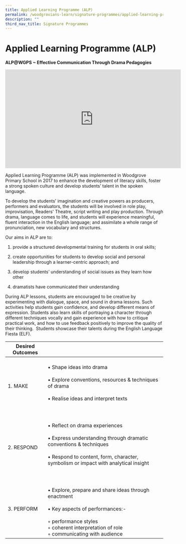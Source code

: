 ```yaml
---
title: Applied Learning Programme (ALP)
permalink: /woodgrovians-learn/signature-programmes/applied-learning-programme-alp
description: ""
third_nav_title: Signature Programmes
---
```

# **Applied Learning Programme (ALP)**

**ALP@WGPS ~ Effective Communication Through Drama Pedagogies**

<iframe width="560" height="315" src="https://www.youtube.com/embed/9Bv5T7McXJo" title="YouTube video player" frameborder="0" allow="accelerometer; autoplay; clipboard-write; encrypted-media; gyroscope; picture-in-picture" allowfullscreen></iframe>

Applied Learning Programme (ALP) was implemented in Woodgrove Primary School in 2017 to enhance the development of literacy skills, foster a strong spoken culture and develop students’ talent in the spoken language. 

To develop the students’ imagination and creative powers as producers, performers and evaluators, the students will be involved in role play, improvisation, Readers' Theatre, script writing and play production. Through drama, language comes to life, and students will experience meaningful, fluent interaction in the English language; and assimilate a whole range of pronunciation, new vocabulary and structures.

Our aims in ALP are to:

1.  provide a structured developmental training for students in oral skills;  
    
2.  create opportunities for students to develop social and personal leadership through a learner-centric approach; and  
    
3.  develop students’ understanding of social issues as they learn how other  
    
4.  dramatists have communicated their understanding  
    

During ALP lessons, students are encouraged to be creative by experimenting with dialogue, space, and sound in drama lessons. Such activities help students gain confidence, and develop different means of expression. Students also learn skills of portraying a character through different techniques vocally and gain experience with how to critique practical work, and how to use feedback positively to improve the quality of their thinking.  Students showcase their talents during the English Language Fiesta (ELF).

| Desired Outcomes 	|  	|
|---	|---	|
| 1.   MAKE 	| <br>• Shape ideas into drama<br><br>• Explore conventions, resources & techniques of drama<br><br>• Realise ideas and interpret texts<br><br><br>  	|
| 2.    RESPOND<br>  	| <br>• Reflect on drama experiences<br><br>• Express understanding through dramatic conventions & techniques<br><br>• Respond to content, form, character, symbolism or impact with analytical insight<br><br><br>  	|
| 3.    PERFORM 	| <br>• Explore, prepare and share ideas through enactment<br><br>• Key aspects of performances:-<br><br>    ◦ performance styles<br>    ◦ coherent interpretation of role<br>    ◦ communicating with audience 	|